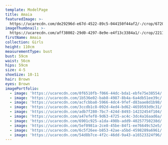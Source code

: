 ```yaml
---
template: ModelPage
title: Amaia
featuredImage: >-
  https://ucarecdn.com/de29296d-e67d-4522-89c5-044150f44af2/-/crop/6720x3371/0,0/-/preview/
imageThumbnail: >-
  https://ucarecdn.com/aff38002-29d0-4297-8e9e-e4f13c3384a1/-/crop/2211x3142/0,1429/-/preview/
firstName: Amaia
collection: Girls
height: 110cm
measurementType: bust
bust: 59cm
waist: 56cm
hips: 59cm
size: 4-5
shoeSize: 10-11
hair: Brown
eyes: Brown
imagePortfolio:
  - image: 'https://ucarecdn.com/0f6510fb-f066-44dc-bda1-ebfe75e38554/'
  - image: 'https://ucarecdn.com/1b536e02-bab8-4987-8b4a-6a4db51ee39c/'
  - image: 'https://ucarecdn.com/acfcbba8-5966-4dc4-9fef-d83aae8d1b98/'
  - image: 'https://ucarecdn.com/3ccdb1c8-092d-4ed4-bd62-4659593d9c31/'
  - image: 'https://ucarecdn.com/adb7f280-7bc7-424d-8493-14232454f104/'
  - image: 'https://ucarecdn.com/a47efef8-9d63-4725-ac4c-3dc4a16aad6a/'
  - image: 'https://ucarecdn.com/6901c925-a1da-498b-add9-40257750238d/'
  - image: 'https://ucarecdn.com/5ef0981a-2ce8-45be-84f1-ee76649c52e5/'
  - image: 'https://ucarecdn.com/6c5f26ee-b853-42ae-a5bd-4598289a6961/'
  - image: 'https://ucarecdn.com/54d8b7ce-4f2c-46dd-9a43-a16523324f96/'
---
```


